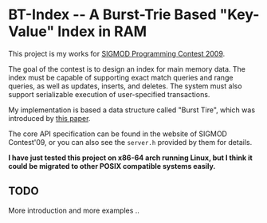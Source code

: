 # BT-Index -- A Burst-Trie Based "Key-Value" Index in RAM

This project is my works for [SIGMOD Programming Contest 2009](http://db.csail.mit.edu/sigmod09contest/).

The goal of the contest is to design an index for main memory data.
The index must be capable of supporting exact match queries and range queries, as well as updates, inserts, and deletes. 
The system must also support serializable execution of user-specified transactions. 

My implementation is based a data structure called "Burst Tire", 
which was introduced by [this paper](http://ww2.cs.mu.oz.au/~jz/fulltext/acmtois02.pdf).

The core API specification can be found in the website of SIGMOD Contest'09,
or you can also see the `server.h` provided by them for details. 

**I have just tested this project on x86-64 arch running Linux, but I think it could be migrated to other POSIX compatible systems easily.**

## TODO

More introduction and more examples ..
